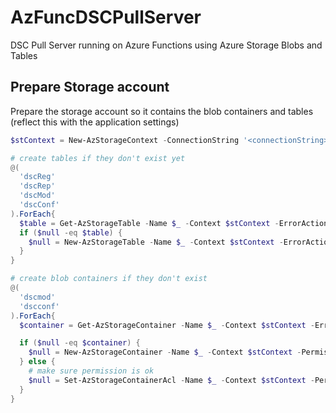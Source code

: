 # AzFuncDSCPullServer

DSC Pull Server running on Azure Functions using Azure Storage Blobs and Tables

## Prepare Storage account

Prepare the storage account so it contains the blob containers and tables (reflect this with the application settings)

```powershell
$stContext = New-AzStorageContext -ConnectionString '<connectionString>'

# create tables if they don't exist yet
@(
  'dscReg'
  'dscRep'
  'dscMod'
  'dscConf'
).ForEach{
  $table = Get-AzStorageTable -Name $_ -Context $stContext -ErrorAction SilentlyContinue
  if ($null -eq $table) {
    $null = New-AzStorageTable -Name $_ -Context $stContext -ErrorAction Stop
  }
}

# create blob containers if they don't exist
@(
  'dscmod'
  'dscconf'
).ForEach{
  $container = Get-AzStorageContainer -Name $_ -Context $stContext -ErrorAction SilentlyContinue

  if ($null -eq $container) {
    $null = New-AzStorageContainer -Name $_ -Context $stContext -Permission Off -ErrorAction Stop
  } else {
    # make sure permission is ok
    $null = Set-AzStorageContainerAcl -Name $_ -Context $stContext -Permission Off
  }
}
```

